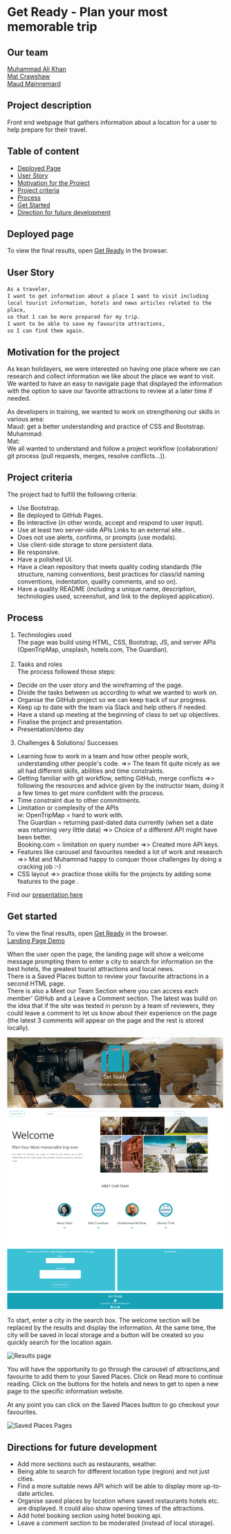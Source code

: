 #  Get Ready - Plan your most memorable trip

## Our team
[Muhammad Ali Khan](https://github.com/Maks6831) <br>
[Mat Crawshaw](https://github.com/matcrawshaw) <br>
[Maud Mainnemard](https://github.com/maudmain) <br>

## Project description
Front end webpage that gathers information about a location for a user to help prepare for their travel.

## Table of content
- [Deployed Page](#deployed-page)
- [User Story](#user-story)
- [Motivation for the Project](#motivation-for-the-project)
- [Project criteria](#project-criteria)
- [Process](#process)
- [Get Started](#get-started)
- [Direction for future development](#directions-for-future-development)


## Deployed page
To view the final results, open [Get Ready](https://maks6831.github.io/travel-infoguide/) in the browser. 

## User Story
```
As a traveler, 
I want to get information about a place I want to visit including local tourist information, hotels and news articles related to the place,
so that I can be more prepared for my trip.
I want to be able to save my favourite attractions,
so I can find them again.
```

## Motivation for the project
As kean holidayers, we were interested on having one place where we can research and collect information we like about the place we want to visit.<br>
We wanted to have an easy to navigate page that displayed the information with the option to save our favorite attractions to review at a later time if needed. <br>

As developers in training, we wanted to work on strengthening our skills in various area:<br>
Maud: get a better understanding and practice of CSS and Bootstrap. <br>
Muhammad: <br>
Mat: <br>
We all wanted to understand and follow a project workflow (collaboration/ git process (pull requests, merges, resolve conflicts...)).

## Project criteria 
The project had to fulfill the following criteria:
- Use Bootstrap.
- Be deployed to GitHub Pages.
- Be interactive (in other words, accept and respond to user input).
- Use at least two server-side APIs Links to an external site..
- Does not use alerts, confirms, or prompts (use modals).
- Use client-side storage to store persistent data.
- Be responsive.
- Have a polished UI.
- Have a clean repository that meets quality coding standards (file structure, naming conventions, best practices for class/id naming conventions, indentation, quality comments, and so on).
- Have a quality README (including a unique name, description, technologies used, screenshot, and link to the deployed application).

## Process
1. Technologies used<br>
The page was build using HTML, CSS, Bootstrap, JS, and server APIs (OpenTripMap, unsplash, hotels.com, The Guardian).<br><br>
2. Tasks and roles<br>
The process followed those steps:
- Decide on the user story and the wireframing of the page.
- Divide the tasks between us according to what we wanted to work on.
- Organise the GitHub project so we can keep track of our progress.
- Keep up to date with the team via Slack and help others if needed.
- Have a stand up meeting at the beginning of class to set up objectives.
- Finalise the project and presentation.
- Presentation/demo day

3. Challenges & Solutions/ Successes
- Learning how to work in a team and how other people work, understanding other people's code. =>> The team fit quite nicely as we all had different skills, abilities and time constraints.
- Getting familiar with git workflow, setting GitHub, merge conflicts =>> following the resources and advice given by the instructor team, doing it a few times to get more confident with the process.
- Time constraint due to other commitments.
- Limitation or complexity of the APIs <br>
ie: OpenTripMap = hard to work with. <br>
The Guardian = returning past-dated data currently (when set a date was returning very little data)  =>>  Choice of a different API might have been better.<br> 
Booking.com = limitation on query number =>> Created more API keys. <br>
- Features like carousel and favourites needed a lot of work and research =>> Mat and Muhammad happy to conquer those challenges by doing a cracking job :-)
- CSS layout =>> practice those skills for the projects by adding some features to the page .

Find our [presentation here](./assets/Get%20Ready%20Presentation.pdf)

## Get started
To view the final results, open [Get Ready](https://maks6831.github.io/travel-infoguide/) in the browser. <br>
[Landing Page Demo](./assets/Get%20Ready-demo.webm)

When the user open the page, the landing page will show a welcome message prompting them to enter a city to search for information on the best hotels, the greatest tourist attractions and local news.<br>
There is a Saved Places button to review your favourite attractions in a second HTML page. <br>
There is also a Meet our Team Section where you can access each member' GitHub and a Leave a Comment section. The latest was build on the idea that if the site was tested in person by a team of reviewers, they could leave a comment to let us know about their experience on the page (the latest 3 comments will appear on the page and the rest is stored locally).

![Landing Page screenshot](./assets/Screenshots/Get_Ready-Landing_Page.png)

To start, enter a city in the search box. The welcome section will be replaced by the results and display the information. At the same time, the city will be saved in local storage and a button will be created so you quickly search for the location again.

![Results page](./assets/Screenshots/Get%20Ready-%20Results.png)

You will have the opportunity to go through the carousel of attractions,and favourite to add them to your Saved Places. Click on Read more to continue reading.
Click on the buttons for the hotels and news to get to open a new page to the specific information website.

At any point you can click on the Saved Places button to go checkout your favourites. 

![Saved Places Pages](./assets/Screenshots/Get%20Ready-%20Saved%20Places.png)


## Directions for future development
- Add more sections such as restaurants, weather.
- Being able to search for different location type (region) and not just cities.
- Find a more suitable news API which will be able to display more up-to-date articles.
- Organise saved places by location where saved restaurants hotels etc. are displayed. It could also show opening times of the attractions. 
- Add hotel booking section using hotel booking api. 
- Leave a comment section to be moderated (instead of local storage). 
